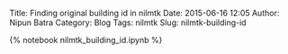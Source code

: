 Title: Finding original building id in nilmtk
Date: 2015-06-16 12:05
Author: Nipun Batra
Category: Blog
Tags: nilmtk
Slug: nilmtk-building-id

{% notebook nilmtk_building_id.ipynb %}
